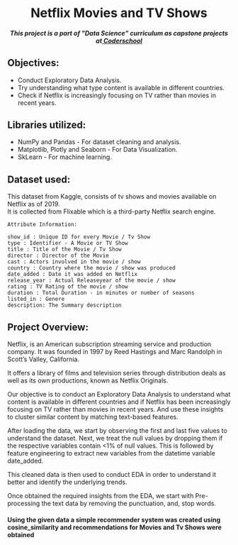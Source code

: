 
</p>
<h1 align="center"> Netflix Movies and TV Shows </h1>

<h5 align="center"> This project is a part of "Data Science” curriculum as capstone projects at<a href="[https://www.almabetter.com/](https://www.coderschool.vn/vi)"> Coderschool </a> </h5>

## Objectives:<br>
* Conduct Exploratory Data Analysis.
* Try understanding what type content is available in different countries.
* Check if Netflix is increasingly focusing on TV rather than movies in recent years.



## Libraries utilized:<br>
* NumPy and Pandas - For dataset cleaning and analysis.
* Matplotlib, Plotly and Seaborn - For Data Visualization.
* SkLearn  -  For machine learning.
 

## Dataset used:<br>
This dataset from Kaggle, consists of tv shows and movies available on Netflix as of 2019.<br>
It is collected from Flixable which is a third-party Netflix search engine.
``` 
Attribute Information:

show_id : Unique ID for every Movie / Tv Show
type : Identifier - A Movie or TV Show
title : Title of the Movie / Tv Show
director : Director of the Movie
cast : Actors involved in the movie / show
country : Country where the movie / show was produced
date_added : Date it was added on Netflix
release_year : Actual Releaseyear of the movie / show
rating : TV Rating of the movie / show
duration : Total Duration - in minutes or number of seasons
listed_in : Genere
description: The Summary description
```
## Project Overview:<br>
<p>Netflix, is an American subscription streaming service and production company. It was founded in 1997 by Reed Hastings and Marc Randolph in Scott’s Valley, California.</p>
<p>It offers a library of films and television series through distribution deals as well as its own productions, known as Netflix Originals.</p>

<p>Our objective is to conduct an Exploratory Data Analysis to understand what content is available in different countries and if Netflix has been increasingly focusing on TV rather than movies in recent years. And use these insights to cluster similar content by matching text-based features.</p>

<p>After loading the data, we start by observing the first and last five values to understand the dataset.
Next, we treat the null values by dropping them if the respective variables contain <1% of null values. This is followed by feature engineering to extract new variables from the datetime variable date_added.</p>

<p>This cleaned data is then used to conduct EDA in order to understand it better and identify the underlying trends.</p>

<p>Once obtained the required insights from the EDA, we start with Pre-processing the text data by removing the punctuation, and, stop words.</p>

<h4> Using the given data a simple recommender system was created using cosine_similarity and recommendations for Movies and Tv Shows were obtained </h4>

